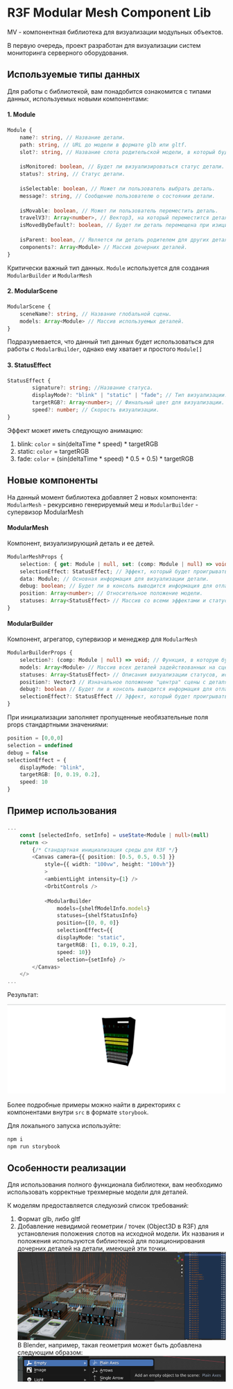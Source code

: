 # R3F Modular Mesh Component Lib

MV - компонентная библиотека для визуализации модульных объектов. 

В первую очередь, проект разработан для визуализации систем мониторинга серверного оборудования.

## Используемые типы данных
Для работы с библиотекой, вам понадобится ознакомится с типами данных, используемых новыми компонентами:

#### 1. Module
```ts
Module {
    name?: string, // Название детали.
    path: string, // URL до модели в формате glb или gltf.
    slot?: string, // Название слота родительской модели, в который будет вставлена данная деталь.

    isMonitored: boolean, // Будет ли визуализироваться статус детали.
    status?: string, // Статус детали.

    isSelectable: boolean, // Может ли пользователь выбрать деталь.
    message?: string, // Сообщение пользователю о состоянии детали.

    isMovable: boolean, // Может ли пользователь переместить деталь.
    travelV3?: Array<number>, // Вектор3, на который переместится деталь.
    isMovedByDefault?: boolean, // Будет ли деталь перемещена при изициализации модели.

    isParent: boolean, // Является ли деталь родителем для других деталей.
    components?: Array<Module> // Массив дочерних деталей.
}
```
Критически важный тип данных. ```Module``` используется для создания ```ModularBuilder``` и ```ModularMesh```

#### 2. ModularScene
```ts
ModularScene {
    sceneName?: string, // Название глобальной сцены.
    models: Array<Module> // Массив используемых деталей.
}
```
Подразумевается, что данный тип данных будет использоваться для работы с ```ModularBuilder```, однако ему хватает и простого ```Module[]```

#### 3. StatusEffect
```ts
StatusEffect {
        signature?: string; //Название статуса.
        displayMode?: "blink" | "static" | "fade"; // Тип визуализации.
        targetRGB?: Array<number>; // Финальный цвет для визуализации.
        speed?: number; // Скорость визуализации.
}
```
Эффект может иметь следующую анимацию:

1. blink: ```color``` = sin(deltaTime * speed) * targetRGB
2. static: ```color``` = targetRGB
3. fade: ```color``` = (sin(deltaTime * speed) * 0.5 + 0.5) * targetRGB

## Новые компоненты
На данный момент библиотека добавляет 2 новых компонента: ```ModularMesh``` - рекурсивно генерируемый меш и ```ModularBuilder``` - супервизор ModularMesh

#### ModularMesh
Компонент, визуализирующий деталь и ее детей.
```ts
ModularMeshProps {
    selection: { get: Module | null, set: (comp: Module | null) => void }; // Получение и изменение информации о выбранной пользователем детали.
    selectionEffect: StatusEffect; // Эффект, который будет проигрываться при выборе детали.
    data: Module; // Основная информация для визуализации детали.
    debug: boolean; // Будет ли в консоль выводится информация для отладки.
    position: Array<number>; // Относительное положение модели.
    statuses: Array<StatusEffect> // Массив со всеми эффектами и статусами, добавленными в ModularBuilder
}
```

#### ModularBuilder
Компонент, агрегатор, супервизор и менеджер для ```ModularMesh```
```ts
ModularBuilderProps {
    selection?: (comp: Module | null) => void; // Функция, в которую будет передаваться информация детали, выбранной пользователем.
    models: Array<Module> // Массив всех деталей задействованных на сцене.
    statuses: Array<StatusEffect> // Описания визуализации статусов, используемых в деталях.
    position?: Vector3 // Изначальное положение "центра" сцены с деталями.
    debug?: boolean // Будет ли в консоль выводится информация для отладки.
    selectionEffect?: StatusEffect // Эффект, который будет проигрываться при выборе детали.
}
```
При инициализации заполняет пропущенные необязательные поля props стандартными значениями:
```ts
position = [0,0,0]
selection = undefined
debug = false
selectionEffect = {
    displayMode: "blink",
    targetRGB: [0, 0.19, 0.2],
    speed: 10
}
```

## Пример использования
```ts
...
    const [selectedInfo, setInfo] = useState<Module | null>(null)
    return <>
        {/* Стандартная инициализация среды для R3F */}
        <Canvas camera={{ position: [0.5, 0.5, 0.5] }} 
            style={{ width: "100vw", height: "100vh"}} 
            >
            <ambientLight intensity={1} />
            <OrbitControls />

            <ModularBuilder 
                models={shelfModelInfo.models} 
                statuses={shelfStatusInfo} 
                position={[0, 0, 0]} 
                selectionEffect={{
                displayMode: "static",
                targetRGB: [1, 0.19, 0.2],
                speed: 10}} 
                selection={setInfo} />
        </Canvas>
    </>
...
```
Результат:

![example_first](image.png)

Более подробные примеры можно найти в директориях с компонентами внутри ```src``` в формате ```storybook```. 

Для локального запуска используйте:
```sh
npm i
npm run storybook
```

## Особенности реализации
Для использования полного функционала библиотеки, вам необходимо использовать корректные трехмерные модели для деталей. 

К моделям предоставляется следуюзий список требований:

1. Формат glb, либо gltf
2. Добавление невидимой геометрии / точек (Object3D в R3F) для установления положения слотов на исходной модели. Их названия и положения используются библиотекой для позиционирования дочерних деталей на детали, имеющей эти точки.
![example_blender](image-1.png)
В Blender, например, такая геометрия может быть добавлена следующим образом:
![example_blender_add_slot](image-2.png)



